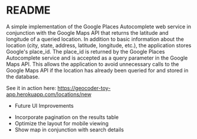 # README

A simple implementation of the Google Places Autocomplete web service in conjunction with the Google Maps API
that returns the latitude and longitude of a queried location. In addition to basic information about the location (city,
state, address, latitude, longitude, etc.), the application stores Google's place_id. The place_id is returned by the
Google Places Autocomplete service and is accepted as a query parameter in the Google Maps API. This allows the application to
avoid unnecessary calls to the Google Maps API if the location has already been queried for and stored in the database.

See it in action here: https://geocoder-toy-app.herokuapp.com/locations/new

* Future UI Improvements
- Incorporate pagination on the results table
- Optimize the layout for mobile viewing
- Show map in conjunction with search details
